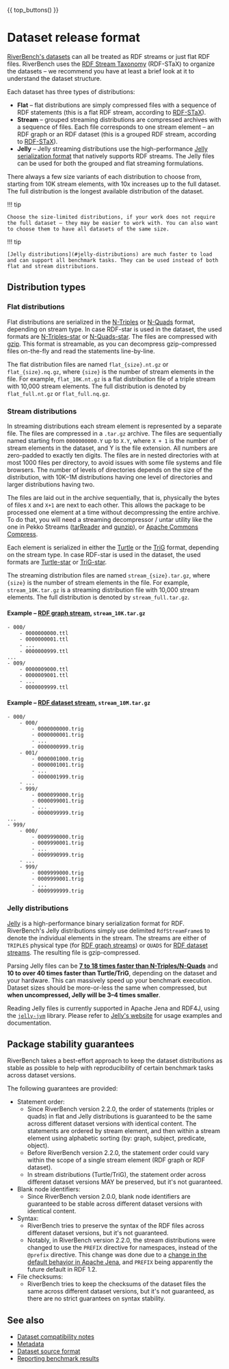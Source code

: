 {{ top_buttons() }}

# Dataset release format

[RiverBench's datasets](../datasets/index.md) can all be treated as RDF streams or just flat RDF files. RiverBench uses the [RDF Stream Taxonomy](https://w3id.org/stax/dev/taxonomy) (RDF-STaX) to organize the datasets – we recommend you have at least a brief look at it to understand the dataset structure.

Each dataset has three types of distributions: 

- **Flat** – flat distributions are simply compressed files with a sequence of RDF statements (this is a flat RDF stream, according to [RDF-STaX](https://w3id.org/stax/dev/taxonomy)).
- **Stream** – grouped streaming distributions are compressed archives with a sequence of files. Each file corresponds to one stream element – an RDF graph or an RDF dataset (this is a grouped RDF stream, according to [RDF-STaX](https://w3id.org/stax/dev/taxonomy)).
- **Jelly** – Jelly streaming distributions use the high-performance [Jelly serialization format](https://github.com/Jelly-RDF) that natively supports RDF streams. The Jelly files can be used for both the grouped and flat streaming formulations.

There always a few size variants of each distribution to choose from, starting from 10K stream elements, with 10x increases up to the full dataset. The full distribution is the longest available distribution of the dataset.

!!! tip

    Choose the size-limited distributions, if your work does not require the full dataset – they may be easier to work with. You can also want to choose them to have all datasets of the same size.

!!! tip

    [Jelly distributions](#jelly-distributions) are much faster to load and can support all benchmark tasks. They can be used instead of both flat and stream distributions.

## Distribution types

### Flat distributions

Flat distributions are serialized in the [N-Triples](https://www.w3.org/TR/n-triples/) or [N-Quads](https://www.w3.org/TR/n-quads/) format, depending on stream type. In case RDF-star is used in the dataset, the used formats are [N-Triples-star](https://www.w3.org/2021/12/rdf-star.html#n-triples-star) or [N-Quads-star](https://www.w3.org/2021/12/rdf-star.html#n-quads-star). The files are compressed with [gzip](https://en.wikipedia.org/wiki/Gzip). This format is streamable, as you can decompress gzip-compressed files on-the-fly and read the statements line-by-line.

The flat distribution files are named `flat_{size}.nt.gz` or `flat_{size}.nq.gz`, where `{size}` is the number of stream elements in the file. For example, `flat_10K.nt.gz` is a flat distribution file of a triple stream with 10,000 stream elements. The full distribution is denoted by `flat_full.nt.gz` or `flat_full.nq.gz`.

### Stream distributions

In streaming distributions each stream element is represented by a separate file. The files are compressed in a `.tar.gz` archive. The files are sequentially named starting from `0000000000.Y` up to `X.Y`, where `X + 1` is the number of stream elements in the dataset, and Y is the file extension. All numbers are zero-padded to exactly ten digits. The files are in nested directories with at most 1000 files per directory, to avoid issues with some file systems and file browsers. The number of levels of directories depends on the size of the distribution, with 10K–1M distributions having one level of directories and larger distributions having two.

The files are laid out in the archive sequentially, that is, physically the bytes of files `X` and `X+1` are next to each other. This allows the package to be processed one element at a time without decompressing the entire archive. To do that, you will need a streaming decompressor / untar utility like the one in Pekko Streams ([tarReader](https://pekko.apache.org/docs/pekko-connectors/current/file.html#tar-archive) and [gunzip](https://pekko.staged.apache.org/docs/pekko/current/stream/operators/Compression/gunzip.html)), or [Apache Commons Compress](https://commons.apache.org/proper/commons-compress/).

Each element is serialized in either the [Turtle](https://www.w3.org/TR/turtle/) or the [TriG](https://www.w3.org/TR/trig/) format, depending on the stream type. In case RDF-star is used in the dataset, the used formats are [Turtle-star](https://www.w3.org/2021/12/rdf-star.html#turtle-star) or [TriG-star](https://www.w3.org/2021/12/rdf-star.html#trig-star).

The streaming distribution files are named `stream_{size}.tar.gz`, where `{size}` is the number of stream elements in the file. For example, `stream_10K.tar.gz` is a streaming distribution file with 10,000 stream elements. The full distribution is denoted by `stream_full.tar.gz`.

#### Example – [RDF graph stream](https://w3id.org/stax/dev/taxonomy#rdf-graph-stream), `stream_10K.tar.gz`

```
- 000/
    - 0000000000.ttl
    - 0000000001.ttl
    - ...
    - 0000000999.ttl
...
- 009/
    - 0000009000.ttl
    - 0000009001.ttl
    - ...
    - 0000009999.ttl
```

#### Example – [RDF dataset stream](https://w3id.org/stax/dev/taxonomy#rdf-dataset-stream), `stream_10M.tar.gz`

```
- 000/
    - 000/
        - 0000000000.trig
        - 0000000001.trig
        - ...
        - 0000000999.trig
    - 001/
        - 0000001000.trig
        - 0000001001.trig
        - ...
        - 0000001999.trig
    - ...
    - 999/
        - 0000099000.trig
        - 0000099001.trig
        - ...
        - 0000099999.trig
...
- 999/
    - 000/
        - 0009990000.trig
        - 0009990001.trig
        - ...
        - 0009990999.trig
    - ...
    - 999/
        - 0009999000.trig
        - 0009999001.trig
        - ...
        - 0009999999.trig
```

### Jelly distributions

[Jelly](https://w3id.org/jelly) is a high-performance binary serialization format for RDF. RiverBench's Jelly distributions simply use delimited `RdfStreamFrame`s to denote the individual elements in the stream. The streams are either of `TRIPLES` physical type (for [RDF graph streams](https://w3id.org/stax/dev/taxonomy#rdf-graph-stream)) or `QUADS` for [RDF dataset streams](https://w3id.org/stax/dev/taxonomy#rdf-dataset-stream). The resulting file is gzip-compressed.

Parsing Jelly files can be [**7 to 18 times faster than N-Triples/N-Quads**](https://w3id.org/jelly/1.0.x/performance) and **10 to over 40 times faster than Turtle/TriG**, depending on the dataset and your hardware. This can massively speed up your benchmark execution. Dataset sizes should be more-or-less the same when compressed, but **when uncompressed, Jelly will be 3–4 times smaller**.

Reading Jelly files is currently supported in Apache Jena and RDF4J, using the [`jelly-jvm`](https://w3id.org/jelly/jelly-jvm) library. Please refer to [Jelly's website](https://w3id.org/jelly) for usage examples and documentation.

## Package stability guarantees

RiverBench takes a best-effort approach to keep the dataset distributions as stable as possible to help with reproducibility of certain benchmark tasks across dataset versions.

The following guarantees are provided:

- Statement order:
    - Since RiverBench version 2.2.0, the order of statements (triples or quads) in flat and Jelly distributions is guaranteed to be the same across different dataset versions with identical content. The statements are ordered by stream element, and then within a stream element using alphabetic sorting (by: graph, subject, predicate, object).
    - Before RiverBench version 2.2.0, the statement order could vary within the scope of a single stream element (RDF graph or RDF dataset).
    - In stream distributions (Turtle/TriG), the statement order across different dataset versions MAY be preserved, but it's not guaranteed.
- Blank node identifiers:
    - Since RiverBench version 2.0.0, blank node identifiers are guaranteed to be stable across different dataset versions with identical content.
- Syntax:
    - RiverBench tries to preserve the syntax of the RDF files across different dataset versions, but it's not guaranteed.
    - Notably, in RiverBench version 2.2.0, the stream distributions were changed to use the `PREFIX` directive for namespaces, instead of the `@prefix` directive. This change was done due to a [change in the default behavior in Apache Jena](https://github.com/apache/jena/issues/2037), and `PREFIX` being apparently the future default in RDF 1.2.
- File checksums:
    - RiverBench tries to keep the checksums of the dataset files the same across different dataset versions, but it's not guaranteed, as there are no strict guarantees on syntax stability.

## See also

- [Dataset compatibility notes](dataset-compat-notes.md)
- [Metadata](metadata.md)
- [Dataset source format](dataset-source-format.md)
- [Reporting benchmark results](reporting-results.md)
